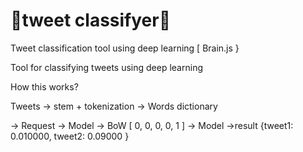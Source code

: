 # 🐤tweet classifyer🐤
Tweet classification tool using deep learning [ Brain.js }

Tool for classifying tweets using deep learning

How this works?

Tweets -> stem + tokenization -> Words dictionary

-> Request -> Model -> BoW [ 0, 0, 0, 0, 1 ] -> Model ->result {tweet1: 0.010000, tweet2: 0.09000 } 
